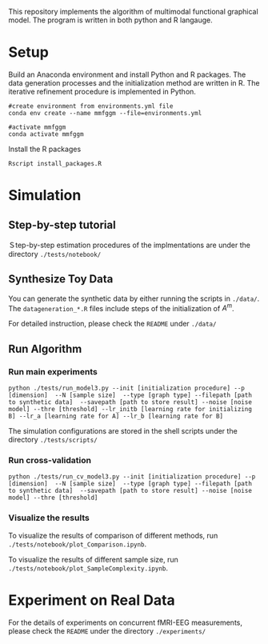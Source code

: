 This repository implements the algorithm of multimodal functional graphical model. The program is written in both python and R langauge. 

# Setup
Build an Anaconda environment and install Python and R packages. The data generation processes and the initialization method are written in R. The iterative refinement procedure is implemented in Python.


```
#create environment from environments.yml file
conda env create --name mmfggm --file=environments.yml

#activate mmfggm
conda activate mmfggm

```

Install the R packages
```
Rscript install_packages.R
```

# Simulation

## Step-by-step tutorial
Ｓtep-by-step estimation procedures of the implmentations are under the directory `./tests/notebook/`

## Synthesize Toy Data
You can generate the synthetic data by either running the scripts in `./data/`. The `datageneration_*.R` files include steps of the initialization of $A^m$.

For detailed instruction, please check the `README` under `./data/`

## Run Algorithm

### Run main experiments 
```
python ./tests/run_model3.py --init [initialization procedure] --p [dimension]  --N [sample size]  --type [graph type] --filepath [path to synthetic data]  --savepath [path to store result] --noise [noise model] --thre [threshold] --lr_initb [learning rate for initializing B] --lr_a [learning rate for A] --lr_b [learning rate for B]
```
The simulation configurations are stored in the shell scripts under the directory `./tests/scripts/` 

### Run cross-validation 
```
python ./tests/run_cv_model3.py --init [initialization procedure] --p [dimension]  --N [sample size]  --type [graph type] --filepath [path to synthetic data]  --savepath [path to store result] --noise [noise model] --thre [threshold] 
```

### Visualize the results

To visualize the results of comparison of different methods, run `./tests/notebook/plot_Comparison.ipynb`. 

To visualize the results of different sample size, run `./tests/notebook/plot_SampleComplexity.ipynb`.


# Experiment on Real Data
For the details of experiments on concurrent fMRI-EEG measurements, please check the `README` under the directory `./experiments/`

